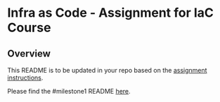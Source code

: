 # Infra as Code - Assignment for IaC Course

## Overview

This README is to be updated in your repo based on the [assignment instructions](./ASSIGNMENT.md).

Please find the #milestone1 README [here](./milestone1.md).
